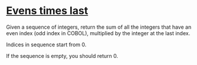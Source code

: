 # [Evens times last](https://www.codewars.com/kata/evens-times-last "https://www.codewars.com/kata/5a1a9e5032b8b98477000004")

Given a sequence of integers, return the sum of all the integers that have an even index (odd index in COBOL), multiplied by the integer at the last index. 

Indices in sequence start from 0.

If the sequence is empty, you should return 0.
